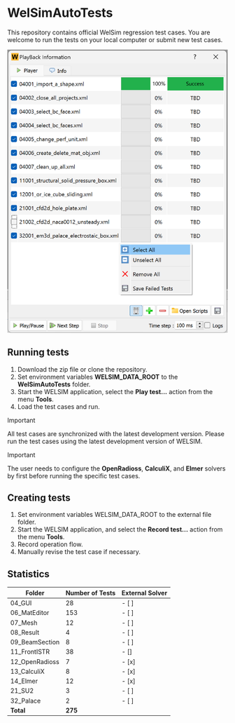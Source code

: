 # WelSimAutoTests
This repository contains official WelSim regression test cases. You are welcome to run the tests on your local computer or submit new test cases.

![WELSIM regression GUI](https://github.com/WelSimLLC/WelSimAutoTests/blob/main/98_Gallery/welsim_regression_system_playback_ui_clean.png)

## Running tests
1. Download the zip file or clone the repository.
2. Set environment variables **WELSIM_DATA_ROOT** to the **WelSimAutoTests** folder.
3. Start the WELSIM application, select the **Play test...** action from the menu **Tools**.
4. Load the test cases and run.

> [!IMPORTANT]
> All test cases are synchronized with the latest development version. Please run the test cases using the latest development version of WELSIM. 

> [!IMPORTANT]
> The user needs to configure the **OpenRadioss**, **CalculiX**, and **Elmer** solvers by first before running the specific test cases. 


## Creating tests
1. Set environment variables WELSIM_DATA_ROOT to the external file folder.
2. Start the WELSIM application, and select the **Record test...** action from the menu **Tools**.
3. Record operation flow.
4. Manually revise the test case if necessary. 



## Statistics
| **Folder** | **Number of Tests** | **External Solver** |
|------------|---------------------|-----------|
| 04_GUI | 28 | - [ ] |
| 06_MatEditor | 153 | - [ ] |
| 07_Mesh | 12 | - [ ] |
| 08_Result | 4 | - [ ] |
| 09_BeamSection | 8 | - [ ] |
| 11_FrontISTR | 38 | - [] |
| 12_OpenRadioss | 7 | - [x] |
| 13_CalculiX | 8 | - [x] |
| 14_Elmer | 12 | - [x] |
| 21_SU2 | 3 | - [ ] |
| 32_Palace | 2 | - [ ] |
| **Total** | **275** |

